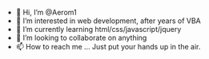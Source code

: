 - 👋 Hi, I’m @Aerom1
- 👀 I’m interested in web development, after years of VBA
- 🌱 I’m currently learning html/css/javascript/jquery
- 💞️ I’m looking to collaborate on anything
- 📫 How to reach me ... Just put your hands up in the air.

<!---
Aerom1/Aerom1 is a ✨ special ✨ repository because its `README.md` (this file) appears on your GitHub profile.
You can click the Preview link to take a look at your changes.
--->
